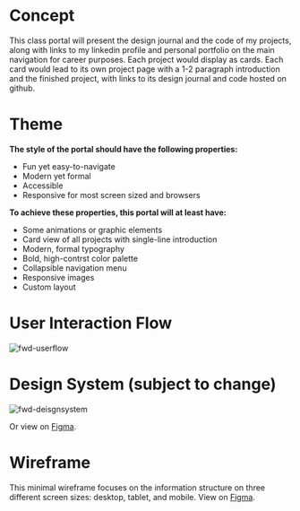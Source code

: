 # Concept
This class portal will present the design journal and the code of my projects, along with links to my linkedin profile and personal portfolio on the main navigation for career purposes.
Each project would display as cards.
Each card would lead to its own project page with a 1-2 paragraph introduction and the finished project, with links to its design journal and code hosted on github.

# Theme
**The style of the portal should have the following properties:**
- Fun yet easy-to-navigate
- Modern yet formal
- Accessible
- Responsive for most screen sized and browsers

**To achieve these properties, this portal will at least have:**
- Some animations or graphic elements
- Card view of all projects with single-line introduction
- Modern, formal typography
- Bold, high-contrst color palette
- Collapsible navigation menu
- Responsive images
- Custom layout

# User Interaction Flow
![fwd-userflow](https://user-images.githubusercontent.com/77323548/187710582-7db0a49d-3b4e-4a83-bbe7-b81b56317db1.png)

# Design System (subject to change)
![fwd-deisgnsystem](https://user-images.githubusercontent.com/77323548/187823568-3cbfea70-d27d-4996-b465-d8cdf5622279.png)

Or view on [Figma](https://www.figma.com/proto/K9HdfG1294xJ448wJaUJcT/FWD-Portal?page-id=0%3A1&node-id=1%3A2&viewport=414%2C533%2C0.18&scaling=scale-down).

# Wireframe

This minimal wireframe focuses on the information structure on three different screen sizes: desktop, tablet, and mobile.
View on [Figma](https://www.figma.com/proto/K9HdfG1294xJ448wJaUJcT/FWD-Portal?page-id=8%3A2&node-id=13%3A109&viewport=433%2C463%2C0.15&scaling=contain).
